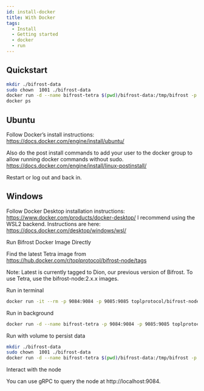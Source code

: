 ```yaml
---
id: install-docker
title: With Docker
tags:
  - Install
  - Getting started
  - docker
  - run
---
```


## Quickstart

```sh
mkdir ./bifrost-data
sudo chown  1001 ./bifrost-data
docker run -d --name bifrost-tetra $(pwd)/bifrost-data:/tmp/bifrost -p 9084:9084 -p 9085:9085 toplprotocol/bifrost-node:2.0.0-alpha2
docker ps
```

## Ubuntu

Follow Docker’s install instructions: https://docs.docker.com/engine/install/ubuntu/ 

Also do the post install commands to add your user to the docker group to allow running docker commands without sudo. https://docs.docker.com/engine/install/linux-postinstall/ 

Restart or log out and back in.

## Windows

Follow Docker Desktop installation instructions: https://www.docker.com/products/docker-desktop/ 
I recommend using the WSL2 backend. Instructions are here: https://docs.docker.com/desktop/windows/wsl/ 

Run Bifrost Docker Image Directly

Find the latest Tetra image from https://hub.docker.com/r/toplprotocol/bifrost-node/tags 

Note: Latest is currently tagged to Dion, our previous version of Bifrost. To use Tetra, use the bifrost-node:2.x.x images.

Run in terminal

```sh
docker run -it --rm -p 9084:9084 -p 9085:9085 toplprotocol/bifrost-node:2.0.0-alpha2
```

Run in background

```sh
docker run -d --name bifrost-tetra -p 9084:9084 -p 9085:9085 toplprotocol/bifrost-node:2.0.0-alpha2
```

Run with volume to persist data

```sh
mkdir ./bifrost-data
sudo chown  1001 ./bifrost-data
docker run -d --name bifrost-tetra $(pwd)/bifrost-data:/tmp/bifrost -p 9084:9084 -p 9085:9085 toplprotocol/bifrost-node:2.0.0-alpha2
```

Interact with the node

You can use gRPC to query the node at http://localhost:9084.
